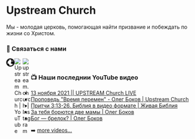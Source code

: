 # Upstream Church

Мы - молодая церковь, помогающая найти призвание и побеждать по жизни со Христом.

### 👥 Связаться с нами

[<img align="left" alt="upstream.life" width="22px" src="https://raw.githubusercontent.com/iconic/open-iconic/master/svg/globe.svg" />][website]
[<img align="left" alt="UpstreamChurch | YouTube" width="22px" src="https://cdn.jsdelivr.net/npm/simple-icons@v3/icons/youtube.svg" />][youtube]
[<img align="left" alt="upstream.church | Instagram" width="22px" src="https://cdn.jsdelivr.net/npm/simple-icons@v3/icons/instagram.svg" />][instagram]

<br />

### 📺 Наши последнии YouTube видео
<!-- YOUTUBE:START -->
- [13 ноября 2021 || UPSTREAM Church LIVE](https://www.youtube.com/watch?v=hkJfnx026cc)
- [Проповедь &quot;Время перемен&quot; - Олег Боков | Upstream Church](https://www.youtube.com/watch?v=jlSlvAPFAf4)
- [Притчи 3:13-26. Библия в видео формате | Живая Библия](https://www.youtube.com/watch?v=i9s-TGTdrVM)
- [За тебя борются две мамы | Олег Боков](https://www.youtube.com/watch?v=Q0j0IzY0PcY)
- [Бог — брелок? | Олег Боков](https://www.youtube.com/watch?v=viMVZz0Xk2o)
<!-- YOUTUBE:END -->

➡️ [more videos...](https://youtube.com/UpstreamChurch)

[website]: https://upstream.life/
[youtube]: https://youtube.com/UpstreamChurch
[instagram]: https://www.instagram.com/upstream.church
